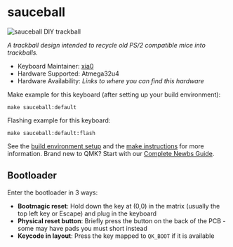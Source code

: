 # sauceball

![sauceball DIY trackball](https://i.imgur.com/h5vI6Rqh.jpg)

*A trackball design intended to recycle old PS/2 compatible mice into trackballs.*

* Keyboard Maintainer: [xia0](https://github.com/xia0)
* Hardware Supported: Atmega32u4
* Hardware Availability: *Links to where you can find this hardware*

Make example for this keyboard (after setting up your build environment):

    make sauceball:default

Flashing example for this keyboard:

    make sauceball:default:flash

See the [build environment setup](https://docs.qmk.fm/#/getting_started_build_tools) and the [make instructions](https://docs.qmk.fm/#/getting_started_make_guide) for more information. Brand new to QMK? Start with our [Complete Newbs Guide](https://docs.qmk.fm/#/newbs).

## Bootloader

Enter the bootloader in 3 ways:

* **Bootmagic reset**: Hold down the key at (0,0) in the matrix (usually the top left key or Escape) and plug in the keyboard
* **Physical reset button**: Briefly press the button on the back of the PCB - some may have pads you must short instead
* **Keycode in layout**: Press the key mapped to `QK_BOOT` if it is available
